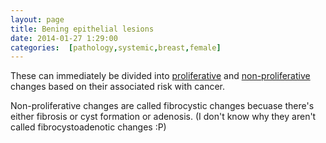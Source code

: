 ```yaml
---
layout: page
title: Bening epithelial lesions
date: 2014-01-27 1:29:00
categories:  [pathology,systemic,breast,female]
---
```


These can immediately be divided into [proliferative](proliferative) and [non-proliferative](nonproliferative) changes based on their associated risk with cancer.

Non-proliferative changes are called fibrocystic changes becuase there's either fibrosis or cyst formation or adenosis. (I don't know why they aren't called fibrocystoadenotic changes :P)

